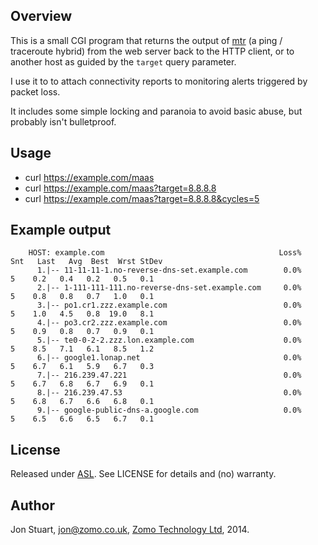 ## Overview

This is a small CGI program that returns the output of [mtr][m] (a ping /
traceroute hybrid) from the web server back to the HTTP client, or to another
host as guided by the `target` query parameter.

I use it to to attach connectivity reports to monitoring alerts triggered by
packet loss.

It includes some simple locking and paranoia to avoid basic abuse, but probably
isn't bulletproof.

## Usage

* curl https://example.com/maas
* curl https://example.com/maas?target=8.8.8.8
* curl https://example.com/maas?target=8.8.8.8&cycles=5

## Example output
        HOST: example.com                                       Loss%   Snt   Last   Avg  Best  Wrst StDev
          1.|-- 11-11-11-1.no-reverse-dns-set.example.com        0.0%     5    0.2   0.4   0.2   0.5   0.1
          2.|-- 1-111-111-111.no-reverse-dns-set.example.com     0.0%     5    0.8   0.8   0.7   1.0   0.1
          3.|-- po1.cr1.zzz.example.com                          0.0%     5    1.0   4.5   0.8  19.0   8.1
          4.|-- po3.cr2.zzz.example.com                          0.0%     5    0.9   0.8   0.7   0.9   0.1
          5.|-- te0-0-2-2.zzz.lon.example.com                    0.0%     5    8.5   7.1   6.1   8.5   1.2
          6.|-- google1.lonap.net                                0.0%     5    6.7   6.1   5.9   6.7   0.3
          7.|-- 216.239.47.221                                   0.0%     5    6.7   6.8   6.7   6.9   0.1
          8.|-- 216.239.47.53                                    0.0%     5    6.8   6.7   6.6   6.8   0.1
          9.|-- google-public-dns-a.google.com                   0.0%     5    6.5   6.6   6.5   6.7   0.1

## License

Released under [ASL][a]. See LICENSE for details and (no) warranty.

## Author

Jon Stuart, jon@zomo.co.uk, [Zomo Technology Ltd][z], 2014.

[a]: http://www.opensource.org/licenses/Apache-2.0
[m]: http://www.bitwizard.nl/mtr/
[z]: http://www.zomo.co.uk
